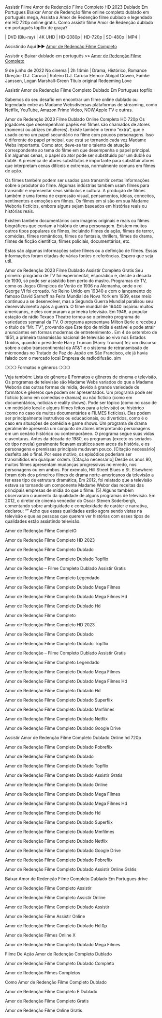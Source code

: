 Assistir Filme Amor de Redenção Filme Completo HD 2023 Dublado Em Portugues
B\aixar Amor de Redenção filme online completo dublado em português mega, Assista a Amor de Redenção filme dublado e legendado em HD 720p online gratis. Como assistir filme Amor de Redenção dublado em português topflix de graça?

| DVD (Blu-ray) | 4K UHD | HD-2080p | HD-720p | SD-480p | MP4 |

Assistindo Aqui ►► [Amor de Redenção Filme Completo](https://seikonews.today/archives/filmes/assistir-redeeming-love-filme-completo-online-dublado-legendado-em-portugues)

Assistir e Baixar dublado em português >» [Amor de Redenção Filme Completo](https://dd.filmy-zilla.lat/pt/movie/698508)

9 de junho de 2022 No cinema | 2h 14min | Drama, Histórico, Romance
Direção: D.J. Caruso | Roteiro D.J. Caruso
Elenco: Abigail Cowen, Famke Janssen, Logan Marshall-Green
Título original Redeeming Love

Assistir Amor de Redenção Filme Completo Dublado Em Portugues topflix

Sabemos do seu desafio em encontrar um filme online dublado ou legendado entre as Madame Websdiversas plataformas de streaming, como Netflix, YouTube, Amazon Prime Video, NOW,Apple TV e outras.

Amor de Redenção 2023 Filme Dublado Online Completo HD 720p Os jogadores que desempenham papéis em filmes são chamados de atores (homens) ou atrizes (mulheres). Existe também o termo “extra”, que é usado como um papel secundário no filme com poucos personagens. Isso é diferente do papel principal, que está se tornando cada vez Madame Webs importante. Como ator, deve-se ter o talento de atuação correspondente ao tema do filme em que desempenha o papel principal. Em algumas cenas, o papel do ator pode ser substituído por um dublê ou dublê. A presença de atores substitutos é importante para substituir atores que interpretam cenas difíceis e extremas, normalmente comuns em filmes de ação.

Os filmes também podem ser usados para transmitir certas informações sobre o produtor do filme. Algumas indústrias também usam filmes para transmitir e representar seus símbolos e cultura. A produção de filmes também é uma forma de expressão visual, pensamentos, ideias, conceitos, sentimentos e emoções em filmes. Os filmes em si são em sua Madame Weboria fictícios, embora alguns sejam baseados em histórias reais ou histórias reais.

Existem também documentários com imagens originais e reais ou filmes biográficos que contam a história de uma personagem. Existem muitos outros tipos populares de filmes, incluindo filmes de ação, filmes de terror, comédias, filmes românticos, filmes de fantasia, thrillers, filmes de drama, filmes de ficção científica, filmes policiais, documentários, etc.

Estas são algumas informações sobre filmes ou a definição de filmes. Essas informações foram citadas de várias fontes e referências. Espero que seja util.

Amor de Redenção 2023 Filme Dublado Assistir Completo Gratis Seu primeiro programa de TV foi experimental, esporádico e, desde a década de 1930, só pode ser assistido bem perto do mastro. Programas de TV, como os Jogos Olímpicos de Verão de 1936 na Alemanha, onde o rei George VI foi coroado. No Reino Unido em 19340 e com o lançamento do famoso David Sarnoff na Feira Mundial de Nova York em 1939, esse meio continuou a se desenvolver, mas a Segunda Guerra Mundial paralisou seu desenvolvimento após a guerra. O filme mundial de 19440 inspirou muitos americanos, e eles compraram a primeira televisão. Em 1948, a popular estação de rádio Texaco Theatre tornou-se o primeiro programa de variedades semanal da TV. O programa apresentava Milton Berle e recebeu o título de “Mr. TV”, provando que Este tipo de mídia é estável e pode atrair anunciantes em formas modernas de entretenimento . Em 4 de setembro de 1951, a primeira transmissão nacional de televisão ao vivo nos Estados Unidos, quando o presidente Harry Truman (Harry Truman) fez um discurso sobre o cabo transcontinental da AT&T e o sistema de retransmissão de microondas no Tratado de Paz do Japão em São Francisco, ele já havia falado com o mercado local Empresa de radiodifusão. sim

❍❍❍ Formatos e gêneros ❍❍❍

Veja também: Lista de gêneros § Formatos e gêneros de cinema e televisão. Os programas de televisão são Madame Webs variados do que a Madame Weboria das outras formas de mídia, devido à grande variedade de formatos e gêneros que podem ser apresentados. Um programa pode ser fictício (como em comédias e dramas) ou não fictício (como em documentários, notícias e reality shows). Pode ser tópico (como no caso de um noticiário local e alguns filmes feitos para a televisão) ou histórico (como no caso de muitos documentários e FILMES fictícios). Eles podem ser principalmente instrutivos ou educacionais, ou divertidos, como é o caso em situações de comédia e game shows. Um programa de drama geralmente apresenta um conjunto de atores interpretando personagens em um cenário histórico ou contemporâneo. O programa segue suas vidas e aventuras. Antes da década de 1980, os programas (exceto os seriados do tipo novela) geralmente ficavam estáticos sem arcos da história, e os personagens e premissas principais mudavam pouco. [Citação necessário] desfeito até o final. Por esse motivo, os episódios poderiam ser transmitidos em qualquer ordem. [Citação necessário] Desde os anos 80, muitos filmes apresentam mudanças progressivas no enredo, nos personagens ou em ambos. Por exemplo, Hill Street Blues e St. Elsewhere foram dois dos primeiros filmes de drama norte-americanos da televisão a ter esse tipo de estrutura dramática, Em 2012, foi relatado que a televisão estava se tornando um componente Madame Webor das receitas das principais empresas de mídia do que o filme. [5] Alguns também observaram o aumento da qualidade de alguns programas de televisão. Em 2012, o diretor de cinema vencedor do Oscar Steven Soderbergh, comentando sobre ambiguidade e complexidade de caráter e narrativa, declarou: “” Acho que essas qualidades estão agora sendo vistas na televisão e que as pessoas que querem ver histórias com esses tipos de qualidades estão assistindo televisão.

Amor de Redenção Filme CompletO

Amor de Redenção Filme Completo HD 2023

Amor de Redenção Filme Completo Dublado

Amor de Redenção Filme Completo Dublado Topflix

Amor de Redenção – Filme Completo Dublado Assistir Gratis

Amor de Redenção Filme Completo Legendado

Amor de Redenção Filme Completo Dublado Mega Filmes

Amor de Redenção Filme Completo Dublado Mega Filmes Hd

Amor de Redenção Filme Completo Dublado Hd

Amor de Redenção Filme Completo

Amor de Redenção Filme Completo HD 2023

Amor de Redenção Filme Completo Dublado

Amor de Redenção Filme Completo Dublado Topflix

Amor de Redenção – Filme Completo Dublado Assistir Gratis

Amor de Redenção Filme Completo Legendado

Amor de Redenção Filme Completo Dublado Mega Filmes

Amor de Redenção Filme Completo Dublado Mega Filmes Hd

Amor de Redenção Filme Completo Dublado Hd

Amor de Redenção Filme Completo Dublado Superflix

Amor de Redenção Filme Completo Dublado Mmfilmes

Amor de Redenção Filme Completo Dublado Netflix

Amor de Redenção Filme Completo Dublado Google Drive

Assistir Amor de Redenção Filme Completo Dublado Online hd 720p

Amor de Redenção Filme Completo Dublado Pobreflix

Amor de Redenção Filme Completo Dublado

Amor de Redenção Filme Completo Dublado Topflix

Amor de Redenção Filme Completo Dublado Assistir Gratis

Amor de Redenção Filme Completo Dublado Online

Amor de Redenção Filme Completo Dublado Mega Filmes

Amor de Redenção Filme Completo Dublado Mega Filmes Hd

Amor de Redenção Filme Completo Dublado Hd

Amor de Redenção Filme Completo Dublado Superflix

Amor de Redenção Filme Completo Dublado Mmfilmes

Amor de Redenção Filme Completo Dublado Netflix

Amor de Redenção Filme Completo Dublado Google Drive

Amor de Redenção Filme Completo Dublado Pobreflix

Amor de Redenção Filme Completo Dublado Assistir Online Grátis

Baixar Amor de Redenção Filme Completo Dublado Em Portugues drive

Amor de Redenção Filme Completo Assistir

Amor de Redenção Filme Completo Assistir Online

Amor de Redenção Filme Completo Dublado Assistir

Amor de Redenção Filme Assistir Online

Amor de Redenção Filme Completo Dublado Hd 0p

Amor de Redenção Filmes Online X

Amor de Redenção Filme Completo Dublado Mega Filmes

Filme De Ação Amor de Redenção Completo Dublado

Amor de Redenção Filme Completo Dublado Completo

Amor de Redenção Filmes Completos

Como Amor de Redenção Filme Completo Dublado

Amor de Redenção Filme Completo E Dublado

Amor de Redenção Filme Completo Gratis

Amor de Redenção Filme Online Gratis
